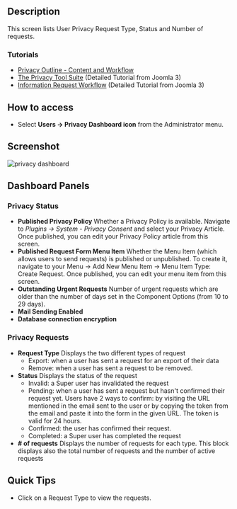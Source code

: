 <!-- Filename: Help4.x:Privacy_Dashboard / Display title: Privacy Dashboard -->

## Description

This screen lists User Privacy Request Type, Status and Number of
requests.

### Tutorials

- [Privacy Outline - Content and Workflow](https://docs.joomla.org/Help4.x:Components_Privacy_Outline/en)
- [The Privacy Tool Suite](https://docs.joomla.org/J3.x:Privacy/en) 
  (Detailed Tutorial from Joomla 3)
- [Information Request Workflow](https://docs.joomla.org/J3.x:Information_Request_Workflow_in_Privacy_Component/en)
  (Detailed Tutorial from Joomla 3)

## How to access

- Select **Users → Privacy Dashboard icon** from the Administrator menu.

## Screenshot

![privacy dashboard](../../../en/images/privacy/privacy-dashboard.png)

## Dashboard Panels

### Privacy Status

- **Published Privacy Policy** Whether a Privacy Policy is available. Navigate 
  to *Plugins → System - Privacy Consent* and select your Privacy Article. 
  Once published, you can edit your Privacy Policy article from this screen.
- **Published Request Form Menu Item**  Whether the Menu Item (which allows 
  users to send requests) is published or unpublished. To create it, navigate 
  to your Menu → Add New Menu Item → Menu Item Type: Create Request. Once 
  published, you can edit your menu item from this screen.
- **Outstanding Urgent Requests** Number of urgent requests which are
  older than the number of days set in the Component Options (from 10 to
  29 days).
- **Mail Sending Enabled** 
- **Database connection encryption**

### Privacy Requests

- **Request Type** Displays the two different types of request
  - Export: when a user has sent a request for an export of their data
  - Remove: when a user has sent a request to be removed.
- **Status** Displays the status of the request
  - Invalid: a Super user has invalidated the request
  - Pending: when a user has sent a request but hasn't confirmed their
    request yet. Users have 2 ways to confirm: by visiting the URL
    mentioned in the email sent to the user or by copying the token from
    the email and paste it into the form in the given URL. The token is
    valid for 24 hours.
  - Confirmed: the user has confirmed their request.
  - Completed: a Super user has completed the request
- **\# of requests** Displays the number of requests for each type. This
  block displays also the total number of requests and the number of
  active requests

## Quick Tips

- Click on a Request Type to view the requests.
